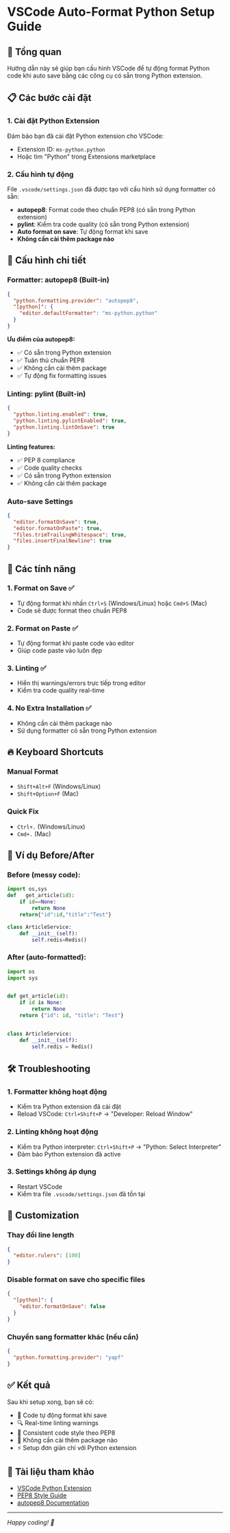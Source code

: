 # VSCode Auto-Format Python Setup Guide

## 🚀 Tổng quan

Hướng dẫn này sẽ giúp bạn cấu hình VSCode để tự động format Python code khi auto save bằng các công cụ có sẵn trong Python extension.

## 📋 Các bước cài đặt

### 1. Cài đặt Python Extension

Đảm bảo bạn đã cài đặt Python extension cho VSCode:

- Extension ID: `ms-python.python`
- Hoặc tìm "Python" trong Extensions marketplace

### 2. Cấu hình tự động

File `.vscode/settings.json` đã được tạo với cấu hình sử dụng formatter có sẵn:

- **autopep8**: Format code theo chuẩn PEP8 (có sẵn trong Python extension)
- **pylint**: Kiểm tra code quality (có sẵn trong Python extension)
- **Auto format on save**: Tự động format khi save
- **Không cần cài thêm package nào**

## 🔧 Cấu hình chi tiết

### Formatter: autopep8 (Built-in)

```json
{
  "python.formatting.provider": "autopep8",
  "[python]": {
    "editor.defaultFormatter": "ms-python.python"
  }
}
```

**Ưu điểm của autopep8:**

- ✅ Có sẵn trong Python extension
- ✅ Tuân thủ chuẩn PEP8
- ✅ Không cần cài thêm package
- ✅ Tự động fix formatting issues

### Linting: pylint (Built-in)

```json
{
  "python.linting.enabled": true,
  "python.linting.pylintEnabled": true,
  "python.linting.lintOnSave": true
}
```

**Linting features:**

- ✅ PEP 8 compliance
- ✅ Code quality checks
- ✅ Có sẵn trong Python extension
- ✅ Không cần cài thêm package

### Auto-save Settings

```json
{
  "editor.formatOnSave": true,
  "editor.formatOnPaste": true,
  "files.trimTrailingWhitespace": true,
  "files.insertFinalNewline": true
}
```

## 🎯 Các tính năng

### 1. Format on Save ✅

- Tự động format khi nhấn `Ctrl+S` (Windows/Linux) hoặc `Cmd+S` (Mac)
- Code sẽ được format theo chuẩn PEP8

### 2. Format on Paste ✅

- Tự động format khi paste code vào editor
- Giúp code paste vào luôn đẹp

### 3. Linting ✅

- Hiển thị warnings/errors trực tiếp trong editor
- Kiểm tra code quality real-time

### 4. No Extra Installation ✅

- Không cần cài thêm package nào
- Sử dụng formatter có sẵn trong Python extension

## 🔥 Keyboard Shortcuts

### Manual Format

- `Shift+Alt+F` (Windows/Linux)
- `Shift+Option+F` (Mac)

### Quick Fix

- `Ctrl+.` (Windows/Linux)
- `Cmd+.` (Mac)

## 📝 Ví dụ Before/After

### Before (messy code):

```python
import os,sys
def   get_article(id):
    if id==None:
        return None
    return{"id":id,"title":"Test"}

class ArticleService:
    def __init__(self):
        self.redis=Redis()
```

### After (auto-formatted):

```python
import os
import sys


def get_article(id):
    if id is None:
        return None
    return {"id": id, "title": "Test"}


class ArticleService:
    def __init__(self):
        self.redis = Redis()
```

## 🛠️ Troubleshooting

### 1. Formatter không hoạt động

- Kiểm tra Python extension đã cài đặt
- Reload VSCode: `Ctrl+Shift+P` → "Developer: Reload Window"

### 2. Linting không hoạt động

- Kiểm tra Python interpreter: `Ctrl+Shift+P` → "Python: Select Interpreter"
- Đảm bảo Python extension đã active

### 3. Settings không áp dụng

- Restart VSCode
- Kiểm tra file `.vscode/settings.json` đã tồn tại

## 🎨 Customization

### Thay đổi line length

```json
{
  "editor.rulers": [100]
}
```

### Disable format on save cho specific files

```json
{
  "[python]": {
    "editor.formatOnSave": false
  }
}
```

### Chuyển sang formatter khác (nếu cần)

```json
{
  "python.formatting.provider": "yapf"
}
```

## ✅ Kết quả

Sau khi setup xong, bạn sẽ có:

- 🎯 Code tự động format khi save
- 🔍 Real-time linting warnings
- 🎨 Consistent code style theo PEP8
- 🚀 Không cần cài thêm package nào
- ⚡ Setup đơn giản chỉ với Python extension

## 📖 Tài liệu tham khảo

- [VSCode Python Extension](https://marketplace.visualstudio.com/items?itemName=ms-python.python)
- [PEP8 Style Guide](https://www.python.org/dev/peps/pep-0008/)
- [autopep8 Documentation](https://pypi.org/project/autopep8/)

---

_Happy coding! 🎉_
